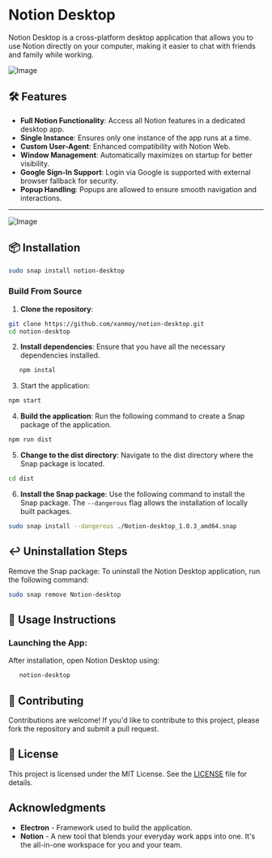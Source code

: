 # Notion Desktop

Notion Desktop is a cross-platform desktop application that allows you to use Notion directly on your computer, making it easier to chat with friends and family while working.

![Image](https://github.com/xanmoy/notion-desktop/blob/main/screenshots/notion-desktop.jpeg)

## 🛠 **Features**

- **Full Notion Functionality**: Access all Notion features in a dedicated desktop app.
- **Single Instance**: Ensures only one instance of the app runs at a time.
- **Custom User-Agent**: Enhanced compatibility with Notion Web.
- **Window Management**: Automatically maximizes on startup for better visibility.
- **Google Sign-In Support**: Login via Google is supported with external browser fallback for security.
- **Popup Handling**: Popups are allowed to ensure smooth navigation and interactions.

---

![Image](https://github.com/xanmoy/notion-desktop/blob/main/screenshots/image1.png)

## 📦 **Installation**

```bash
sudo snap install notion-desktop
```

### Build From Source

1. **Clone the repository**:

```bash
git clone https://github.com/xanmoy/notion-desktop.git
cd notion-desktop
```

2. **Install dependencies**: Ensure that you have all the necessary dependencies installed.

```bash
   npm instal
```

3. Start the application:

```bash
npm start
```

4. **Build the application**: Run the following command to create a Snap package of the application.

```bash
npm run dist
```

5. **Change to the dist directory**: Navigate to the dist directory where the Snap package is located.

```bash
cd dist
```

6. **Install the Snap package**: Use the following command to install the Snap package. The `--dangerous` flag allows the installation of locally built packages.

```bash
sudo snap install --dangerous ./Notion-desktop_1.0.3_amd64.snap 
```

## ↩️ **Uninstallation Steps**

Remove the Snap package: To uninstall the Notion Desktop application, run the following command:

```bash
sudo snap remove Notion-desktop
```

## 📖 **Usage Instructions**

### **Launching the App**:

   After installation, open Notion Desktop using:

```bash
   notion-desktop
```

## 🤝 **Contributing**

Contributions are welcome! If you'd like to contribute to this project, please fork the repository and submit a pull request.

## 📜 **License**

This project is licensed under the MIT License. See the [LICENSE](./LICENSE) file for details.

## Acknowledgments

- **Electron** - Framework used to build the application.
- **Notion** - A new tool that blends your everyday work apps into one. It's the all-in-one workspace for you and your team.
